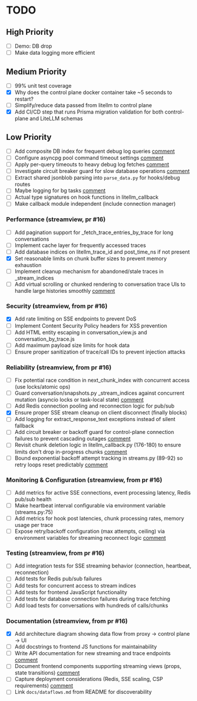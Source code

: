 # TODO

## High Priority

- [ ] Demo: DB drop
- [ ] Make data logging more efficient

## Medium Priority

- [ ] 99% unit test coverage
- [x] Why does the control plane docker container take ~5 seconds to restart?
- [ ] Simplify/reduce data passed from litellm to control plane
- [x] Add CI/CD step that runs Prisma migration validation for both control-plane and LiteLLM schemas

## Low Priority

- [ ] Add composite DB index for frequent debug log queries [comment](https://github.com/LuthienResearch/luthien-proxy/pull/13#issuecomment-3321937242)
- [ ] Configure asyncpg pool command timeout settings [comment](https://github.com/LuthienResearch/luthien-proxy/pull/13#issuecomment-3321937242)
- [ ] Apply per-query timeouts to heavy debug log fetches [comment](https://github.com/LuthienResearch/luthien-proxy/pull/13#issuecomment-3321937242)
- [ ] Investigate circuit breaker guard for slow database operations [comment](https://github.com/LuthienResearch/luthien-proxy/pull/13#issuecomment-3321937242)
- [ ] Extract shared jsonblob parsing into `parse_data.py` for hooks/debug routes
- [ ] Maybe logging for bg tasks [comment](https://github.com/LuthienResearch/luthien-proxy/pull/13#issuecomment-3321954052)
- [ ] Actual type signatures on hook functions in litellm_callback
- [ ] Make callback module independent (include connection manager)

### Performance (streamview, pr #16)

- [ ] Add pagination support for _fetch_trace_entries_by_trace for long conversations
- [ ] Implement cache layer for frequently accessed traces
- [ ] Add database indices on litellm_trace_id and post_time_ns if not present
- [x] Set reasonable limits on chunk buffer sizes to prevent memory exhaustion
- [ ] Implement cleanup mechanism for abandoned/stale traces in _stream_indices
- [ ] Add virtual scrolling or chunked rendering to conversation trace UIs to handle large histories smoothly [comment](https://github.com/LuthienResearch/luthien-proxy/pull/16#issuecomment-3340920605)

### Security (streamview, from pr #16)

- [x] Add rate limiting on SSE endpoints to prevent DoS
- [ ] Implement Content Security Policy headers for XSS prevention
- [ ] Add HTML entity escaping in conversation_view.js and conversation_by_trace.js
- [ ] Add maximum payload size limits for hook data
- [ ] Ensure proper sanitization of trace/call IDs to prevent injection attacks

### Reliability (streamview, from pr #16)

- [ ] Fix potential race condition in next_chunk_index with concurrent access (use locks/atomic ops)
- [ ] Guard conversation/snapshots.py _stream_indices against concurrent mutation (asyncio locks or task-local state) [comment](https://github.com/LuthienResearch/luthien-proxy/pull/16#issuecomment-3340920605)
- [ ] Add Redis connection pooling and reconnection logic for pub/sub
- [x] Ensure proper SSE stream cleanup on client disconnect (finally blocks)
- [ ] Add logging for extract_response_text exceptions instead of silent fallback
- [ ] Add circuit breaker or backoff guard for control-plane connection failures to prevent cascading outages [comment](https://github.com/LuthienResearch/luthien-proxy/pull/16#issuecomment-3340920605)
- [ ] Revisit chunk deletion logic in litellm_callback.py (176-180) to ensure limits don't drop in-progress chunks [comment](https://github.com/LuthienResearch/luthien-proxy/pull/16#issuecomment-3340920605)
- [ ] Bound exponential backoff attempt tracking in streams.py (89-92) so retry loops reset predictably [comment](https://github.com/LuthienResearch/luthien-proxy/pull/16#issuecomment-3340920605)

### Monitoring & Configuration (streamview, from pr #16)

- [ ] Add metrics for active SSE connections, event processing latency, Redis pub/sub health
- [ ] Make heartbeat interval configurable via environment variable (streams.py:75)
- [ ] Add metrics for hook post latencies, chunk processing rates, memory usage per trace
- [ ] Expose retry/backoff configuration (max attempts, ceiling) via environment variables for streaming reconnect logic [comment](https://github.com/LuthienResearch/luthien-proxy/pull/16#issuecomment-3340920605)

### Testing (streamview, from pr #16)

- [ ] Add integration tests for SSE streaming behavior (connection, heartbeat, reconnection)
- [ ] Add tests for Redis pub/sub failures
- [ ] Add tests for concurrent access to stream indices
- [ ] Add tests for frontend JavaScript functionality
- [ ] Add tests for database connection failures during trace fetching
- [ ] Add load tests for conversations with hundreds of calls/chunks

### Documentation (streamview, from pr #16)

- [x] Add architecture diagram showing data flow from proxy → control plane → UI
- [ ] Add docstrings to frontend JS functions for maintainability
- [ ] Write API documentation for new streaming and trace endpoints [comment](https://github.com/LuthienResearch/luthien-proxy/pull/16#issuecomment-3340920605)
- [ ] Document frontend components supporting streaming views (props, state transitions) [comment](https://github.com/LuthienResearch/luthien-proxy/pull/16#issuecomment-3340920605)
- [ ] Capture deployment considerations (Redis, SSE scaling, CSP requirements) [comment](https://github.com/LuthienResearch/luthien-proxy/pull/16#issuecomment-3340920605)
- [ ] Link `docs/dataflows.md` from README for discoverability
